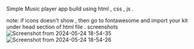 Simple Music player app build using html , css , js . 

note: 
if icons doesn't show , then go to fontawesome and import your kit under head section of html file .
screenshots ![Screenshot from 2024-05-24 18-54-35](https://github.com/mehedihassan0/HTML-CSS-JS-Web-Projects/assets/106251826/0a50cdbf-3fb5-4a71-8e9f-5afedb1f2b0f)
![Screenshot from 2024-05-24 18-54-26](https://github.com/mehedihassan0/HTML-CSS-JS-Web-Projects/assets/106251826/215e4683-72ec-4d25-bd56-4a09673da23c)
